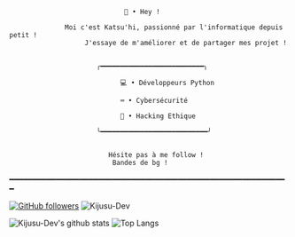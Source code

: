 							     🌴 • Hey !

				  Moi c'est Katsu'hi, passionné par l'informatique depuis petit !
				       J'essaye de m'améliorer et de partager mes projet ! 


						  ╭━━━━━━━━━━━━━━━━━━━━━━━━━━╮

					            💻 • Développeurs Python

					            ⌨️ • Cybersécurité

					            📱 • Hacking Ethique 
	
						  ╰━━━━━━━━━━━━━━━━━━━━━━━━━━━╯
							
							
						     Hésite pas à me follow !
							  Bandes de bg !
									 
━━━━━━━━━━━━━━━━━━━━━━━━━━━━━━━━━━━━━━━━━━━━━━━━━━━━━━━━━━━━

[![GitHub followers](https://img.shields.io/github/followers/Kijusu-Dev?label=Follow&color=blueviolet&style=flat-square&logo=GitHub)](https://github.com/Kijusu-Dev/?tab=follow)
![Kijusu-Dev](https://komarev.com/ghpvc/?username=Kijusu-Dev&color=blueviolet&style=flat-square)

![Kijusu-Dev's github stats](https://github-readme-stats.vercel.app/api?username=Kijusu-Dev&show_icons=true&hide_border=true&theme=onedark&cache_seconds=1800&include_all_commits=true&count_private=true&line_height=24px) 
![Top Langs](https://github-readme-stats.vercel.app/api/top-langs/?username=Kijusu-Dev&layout=compact&theme=radical&cache_seconds=1800&langs_count=1000&hide_border=true)

